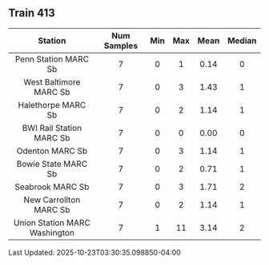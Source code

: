 ## Train 413

| Station | Num Samples | Min | Max | Mean | Median |
| :-----: | :---------: | :-: | :-: | :--: | :----: |
| Penn Station MARC Sb | 7 | 0 | 1 | 0.14 | 0 |
| West Baltimore MARC Sb | 7 | 0 | 3 | 1.43 | 1 |
| Halethorpe MARC Sb | 7 | 0 | 2 | 1.14 | 1 |
| BWI Rail Station MARC Sb | 7 | 0 | 0 | 0.00 | 0 |
| Odenton MARC Sb | 7 | 0 | 3 | 1.14 | 1 |
| Bowie State MARC Sb | 7 | 0 | 2 | 0.71 | 1 |
| Seabrook MARC Sb | 7 | 0 | 3 | 1.71 | 2 |
| New Carrollton MARC Sb | 7 | 0 | 2 | 1.14 | 1 |
| Union Station MARC Washington | 7 | 1 | 11 | 3.14 | 2 |


Last Updated: 2025-10-23T03:30:35.098850-04:00